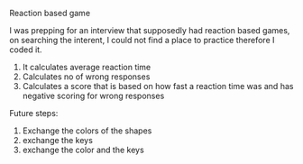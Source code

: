 Reaction based game 

I was prepping for an interview that supposedly had reaction based games, on searching the interent, I could not find a place to practice therefore I coded it. 

1) It calculates average reaction time
2) Calculates no of wrong responses
3) Calculates a score that is based on how fast a reaction time was and has negative scoring for wrong responses

Future steps: 
1) Exchange the colors of the shapes
2) exchange the keys
3) exchange the color and the keys 
